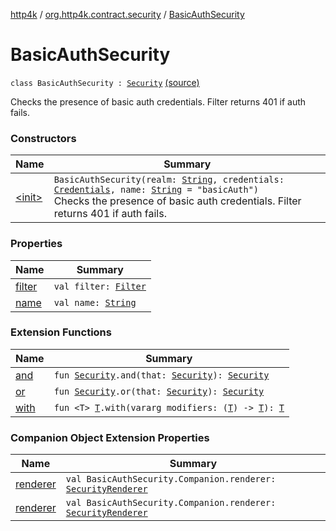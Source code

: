 [http4k](../../index.md) / [org.http4k.contract.security](../index.md) / [BasicAuthSecurity](./index.md)

# BasicAuthSecurity

`class BasicAuthSecurity : `[`Security`](../-security/index.md) [(source)](https://github.com/http4k/http4k/blob/master/http4k-contract/src/main/kotlin/org/http4k/contract/security/BasicAuthSecurity.kt#L10)

Checks the presence of basic auth credentials. Filter returns 401 if auth fails.

### Constructors

| Name | Summary |
|---|---|
| [&lt;init&gt;](-init-.md) | `BasicAuthSecurity(realm: `[`String`](https://kotlinlang.org/api/latest/jvm/stdlib/kotlin/-string/index.html)`, credentials: `[`Credentials`](../../org.http4k.core/-credentials/index.md)`, name: `[`String`](https://kotlinlang.org/api/latest/jvm/stdlib/kotlin/-string/index.html)` = "basicAuth")`<br>Checks the presence of basic auth credentials. Filter returns 401 if auth fails. |

### Properties

| Name | Summary |
|---|---|
| [filter](filter.md) | `val filter: `[`Filter`](../../org.http4k.core/-filter/index.md) |
| [name](name.md) | `val name: `[`String`](https://kotlinlang.org/api/latest/jvm/stdlib/kotlin/-string/index.html) |

### Extension Functions

| Name | Summary |
|---|---|
| [and](../and.md) | `fun `[`Security`](../-security/index.md)`.and(that: `[`Security`](../-security/index.md)`): `[`Security`](../-security/index.md) |
| [or](../or.md) | `fun `[`Security`](../-security/index.md)`.or(that: `[`Security`](../-security/index.md)`): `[`Security`](../-security/index.md) |
| [with](../../org.http4k.core/with.md) | `fun <T> `[`T`](../../org.http4k.core/with.md#T)`.with(vararg modifiers: (`[`T`](../../org.http4k.core/with.md#T)`) -> `[`T`](../../org.http4k.core/with.md#T)`): `[`T`](../../org.http4k.core/with.md#T) |

### Companion Object Extension Properties

| Name | Summary |
|---|---|
| [renderer](../../org.http4k.contract.openapi.v2/renderer.md) | `val BasicAuthSecurity.Companion.renderer: `[`SecurityRenderer`](../../org.http4k.contract.openapi/-security-renderer/index.md) |
| [renderer](../../org.http4k.contract.openapi.v3/renderer.md) | `val BasicAuthSecurity.Companion.renderer: `[`SecurityRenderer`](../../org.http4k.contract.openapi/-security-renderer/index.md) |

